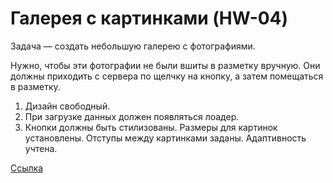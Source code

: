 # Галерея с картинками (HW-04)

Задача — создать небольшую галерею с фотографиями.

Нужно, чтобы эти фотографии не были вшиты в разметку вручную.
Они должны приходить с сервера по щелчку на кнопку, а затем помещаться в разметку.

1. Дизайн свободный.
2. При загрузке данных должен появляться лоадер.
3. Кнопки должны быть стилизованы. Размеры для картинок установлены. Отступы между картинками заданы. Адаптивность учтена.

[Ссылка](https://m0r03ik.github.io/Gallery-with-pictures-HW-04-/)
